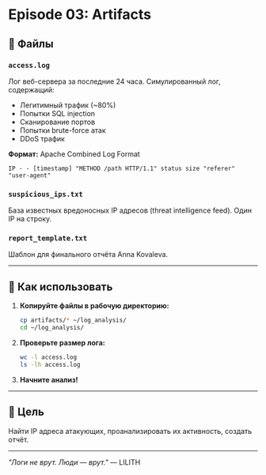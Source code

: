 # Episode 03: Artifacts

## 📁 Файлы

### `access.log`
Лог веб-сервера за последние 24 часа. Симулированный лог, содержащий:
- Легитимный трафик (~80%)
- Попытки SQL injection
- Сканирование портов
- Попытки brute-force атак
- DDoS трафик

**Формат:** Apache Combined Log Format
```
IP - - [timestamp] "METHOD /path HTTP/1.1" status size "referer" "user-agent"
```

### `suspicious_ips.txt`
База известных вредоносных IP адресов (threat intelligence feed).
Один IP на строку.

### `report_template.txt`
Шаблон для финального отчёта Anna Kovaleva.

---

## 🔧 Как использовать

1. **Копируйте файлы в рабочую директорию:**
   ```bash
   cp artifacts/* ~/log_analysis/
   cd ~/log_analysis/
   ```

2. **Проверьте размер лога:**
   ```bash
   wc -l access.log
   ls -lh access.log
   ```

3. **Начните анализ!**

---

## 🎯 Цель

Найти IP адреса атакующих, проанализировать их активность, создать отчёт.

---

*"Логи не врут. Люди — врут."* — LILITH

